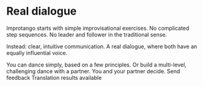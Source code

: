 # Real dialogue

Improtango starts with simple improvisational exercises. No complicated step sequences. No leader and follower in the traditional sense.

Instead: clear, intuitive communication. A real dialogue, where both have an equally influential voice.

You can dance simply, based on a few principles. Or build a multi-level, challenging dance with a partner. You and your partner decide.
Send feedback
Translation results available
